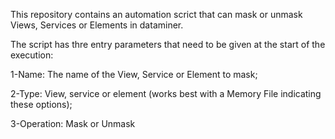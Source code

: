 This repository contains an automation scrict that can mask or unmask Views, Services or Elements in dataminer.

The script has thre entry parameters that need to be given at the start of the execution:

  1-Name: The name of the View, Service or Element to mask;
  
  2-Type: View, service or element (works best with a Memory File indicating these options);
  
  3-Operation: Mask or Unmask
